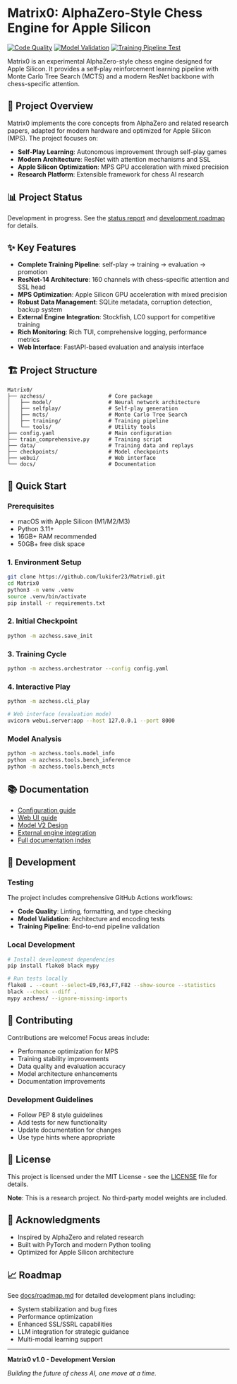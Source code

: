 # Matrix0: AlphaZero-Style Chess Engine for Apple Silicon

[![Code Quality](https://github.com/lukifer23/Matrix0/workflows/Code%20Quality/badge.svg)](https://github.com/lukifer23/Matrix0/actions)
[![Model Validation](https://github.com/lukifer23/Matrix0/workflows/Model%20Validation/badge.svg)](https://github.com/lukifer23/Matrix0/actions)
[![Training Pipeline Test](https://github.com/lukifer23/Matrix0/workflows/Training%20Pipeline%20Test/badge.svg)](https://github.com/lukifer23/Matrix0/actions)

Matrix0 is an experimental AlphaZero-style chess engine designed for Apple Silicon.
It provides a self-play reinforcement learning pipeline with Monte Carlo
Tree Search (MCTS) and a modern ResNet backbone with chess-specific attention.

## 🎯 Project Overview

Matrix0 implements the core concepts from AlphaZero and related research papers, adapted for modern hardware and optimized for Apple Silicon (MPS). The project focuses on:

- **Self-Play Learning**: Autonomous improvement through self-play games
- **Modern Architecture**: ResNet with attention mechanisms and SSL
- **Apple Silicon Optimization**: MPS GPU acceleration with mixed precision
- **Research Platform**: Extensible framework for chess AI research

## 📊 Project Status
Development in progress. See the [status report](docs/status.md) and
[development roadmap](docs/roadmap.md) for details.

## ✨ Key Features

- **Complete Training Pipeline**: self-play → training → evaluation → promotion
- **ResNet-14 Architecture**: 160 channels with chess-specific attention and SSL head
- **MPS Optimization**: Apple Silicon GPU acceleration with mixed precision
- **Robust Data Management**: SQLite metadata, corruption detection, backup system
- **External Engine Integration**: Stockfish, LC0 support for competitive training
- **Rich Monitoring**: Rich TUI, comprehensive logging, performance metrics
- **Web Interface**: FastAPI-based evaluation and analysis interface

## 🏗️ Project Structure

```
Matrix0/
├── azchess/                    # Core package
│   ├── model/                  # Neural network architecture
│   ├── selfplay/               # Self-play generation
│   ├── mcts/                   # Monte Carlo Tree Search
│   ├── training/               # Training pipeline
│   └── tools/                  # Utility tools
├── config.yaml                 # Main configuration
├── train_comprehensive.py      # Training script
├── data/                       # Training data and replays
├── checkpoints/                # Model checkpoints
├── webui/                      # Web interface
└── docs/                       # Documentation
```

## 🚀 Quick Start

### Prerequisites
- macOS with Apple Silicon (M1/M2/M3)
- Python 3.11+
- 16GB+ RAM recommended
- 50GB+ free disk space

### 1. Environment Setup
```bash
git clone https://github.com/lukifer23/Matrix0.git
cd Matrix0
python3 -m venv .venv
source .venv/bin/activate
pip install -r requirements.txt
```

### 2. Initial Checkpoint
```bash
python -m azchess.save_init
```

### 3. Training Cycle
```bash
python -m azchess.orchestrator --config config.yaml
```

### 4. Interactive Play
```bash
python -m azchess.cli_play

# Web interface (evaluation mode)
uvicorn webui.server:app --host 127.0.0.1 --port 8000
```

### Model Analysis
```bash
python -m azchess.tools.model_info
python -m azchess.tools.bench_inference
python -m azchess.tools.bench_mcts
```

## 📚 Documentation
- [Configuration guide](docs/configuration.md)
- [Web UI guide](docs/webui.md)
- [Model V2 Design](docs/model_v2.md)
- [External engine integration](EXTERNAL_ENGINES.md)
- [Full documentation index](docs/index.md)

## 🔧 Development

### Testing
The project includes comprehensive GitHub Actions workflows:
- **Code Quality**: Linting, formatting, and type checking
- **Model Validation**: Architecture and encoding tests
- **Training Pipeline**: End-to-end pipeline validation

### Local Development
```bash
# Install development dependencies
pip install flake8 black mypy

# Run tests locally
flake8 . --count --select=E9,F63,F7,F82 --show-source --statistics
black --check --diff .
mypy azchess/ --ignore-missing-imports
```

## 🤝 Contributing
Contributions are welcome! Focus areas include:
- Performance optimization for MPS
- Training stability improvements
- Data quality and evaluation accuracy
- Model architecture enhancements
- Documentation improvements

### Development Guidelines
- Follow PEP 8 style guidelines
- Add tests for new functionality
- Update documentation for changes
- Use type hints where appropriate

## 📄 License
This project is licensed under the MIT License - see the [LICENSE](LICENSE) file for details.

**Note**: This is a research project. No third-party model weights are included.

## 🙏 Acknowledgments
- Inspired by AlphaZero and related research
- Built with PyTorch and modern Python tooling
- Optimized for Apple Silicon architecture

## 📈 Roadmap
See [docs/roadmap.md](docs/roadmap.md) for detailed development plans including:
- System stabilization and bug fixes
- Performance optimization
- Enhanced SSL/SSRL capabilities
- LLM integration for strategic guidance
- Multi-modal learning support

---

**Matrix0 v1.0 - Development Version**

*Building the future of chess AI, one move at a time.*
